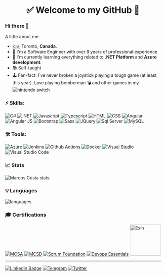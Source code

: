 <h1 align="center"> 
	✅ Welcome to my GitHub 🚀
</h1>

### Hi there 👋


A little about me:

- 🇨🇦  Toronto, **Canada**.
- 🔭  I'm a Software Engineer with over 8 years of professional experience.  
- 🌱  I'm currently learning everything related to **.NET Platform** and **Azure development**.
- 📚  Self-taught
- 🕹️  Fan-fact: I`ve never broken a joystick playing a tough game (at least, this year). Love playing bomberman 💣 and other games in my ![nintendo switch](https://img.shields.io/badge/Nintendo_Switch-E60012?style=for-the-badge&logo=nintendo-switch&logoColor=white)

### ⚡ Skills:
![C#](https://img.shields.io/badge/C%23-239120?style=for-the-badge&logo=c-sharp&logoColor=white) ![.NET](https://img.shields.io/badge/.NET-5C2D91?style=for-the-badge&logo=.net&logoColor=white) ![Javascript](https://img.shields.io/badge/JavaScript-323330?style=for-the-badge&logo=javascript&logoColor=F7DF1E) ![Typescript](https://img.shields.io/badge/TypeScript-007ACC?style=for-the-badge&logo=typescript&logoColor=white) ![HTML](https://img.shields.io/badge/HTML5-E34F26?style=for-the-badge&logo=html5&logoColor=white) ![CSS](https://img.shields.io/badge/CSS3-1572B6?style=for-the-badge&logo=css3&logoColor=white) ![Angular](https://img.shields.io/badge/Angular-DD0031?style=for-the-badge&logo=angular&logoColor=white) ![Angular JS](https://img.shields.io/badge/AngularJS-E23237?style=for-the-badge&logo=angularjs&logoColor=white) ![Bootstrap](https://img.shields.io/badge/Bootstrap-563D7C?style=for-the-badge&logo=bootstrap&logoColor=white) ![Sass](https://img.shields.io/badge/Sass-CC6699?style=for-the-badge&logo=sass&logoColor=white) ![JQuery](https://img.shields.io/badge/jQuery-0769AD?style=for-the-badge&logo=jquery&logoColor=white) ![Sql Server](https://img.shields.io/badge/Microsoft_SQL_Server-CC2927?style=for-the-badge&logo=microsoft-sql-server&logoColor=white) ![MySQL](https://img.shields.io/badge/MySQL-00000F?style=for-the-badge&logo=mysql&logoColor=white)

### 🛠 Tools:
![Azure](https://img.shields.io/badge/azure-%230072C6.svg?style=for-the-badge&logo=azure-devops&logoColor=white) ![Jenkins](https://img.shields.io/badge/jenkins-%232C5263.svg?style=for-the-badge&logo=jenkins&logoColor=white) ![Github Actions](https://img.shields.io/badge/githubactions-%232671E5.svg?style=for-the-badge&logo=githubactions&logoColor=white) ![Docker](https://img.shields.io/badge/docker-%230db7ed.svg?style=for-the-badge&logo=docker&logoColor=white) ![Visual Studio](https://img.shields.io/badge/VisualStudio-5C2D91.svg?style=for-the-badge&logo=visual-studio&logoColor=white) ![Visual Studio Code](https://img.shields.io/badge/VisualStudioCode-0078d7.svg?style=for-the-badge&logo=visual-studio-code&logoColor=white)

### 📈 Stats 
 
![Marcos Costa stats](https://github-readme-stats.vercel.app/api?username=marcoscostadev&theme=cobalt&show_icons=true)

### 💡  Languages 
![languages](https://github-readme-stats.vercel.app/api/top-langs/?username=marcoscostadev&hide=scss&layout=compact&theme=cobalt&title_color=2ED3EA)

### 🎓 Certifications

[![MCSA](https://images.credly.com/size/100x100/images/b87c24db-0e54-4f78-8059-eb47675d585d/MCSA-Web_Applications.png)](http://bit.ly/39MoiWq) [![MCSD](https://images.credly.com/size/100x100/images/38ac16bb-aba0-449f-912d-a0112adc5657/MCSD-App_Builder.png)](https://bit.ly/3gLCanA) [![Scrum Foundation](https://images.credly.com/size/100x100/images/c2ddc533-ba6c-464d-a69d-f9f28177176b/CertiProf-Badge-SFPC.png)](https://www.credly.com/badges/cdfe20f7-7ba1-42cd-8883-b1b19b3ded2a) [![Devops Essentials](https://images.credly.com/size/100x100/images/165466d3-37d8-4dcb-821d-cb072cfd2a69/CertiProf-Badge-DEPC.png)](https://www.credly.com/badges/16624e2c-24ee-4e69-a9af-5a220d2ee079) [<img src="https://app.exeed.pro:443/api/Images/BadgeTemplate/3" alt="Exin" width="100"/>](https://bit.ly/2W7uYtX)


<hr>

[![Linkedin Badge](https://img.shields.io/badge/linkedin-%230077B5.svg?style=for-the-badge&logo=linkedin&logoColor=white)](https://www.linkedin.com/in/marcoscostadev/)
[![Telegram](https://img.shields.io/badge/Telegram-2CA5E0?style=for-the-badge&logo=telegram&logoColor=white)](https://web.telegram.org/#/im?p=@marcoscostadev)
[![Twitter](https://img.shields.io/badge/marcoscostadev-%231DA1F2.svg?style=for-the-badge&logo=Twitter&logoColor=white)](https://twitter.com/MarcosCostaDev)

